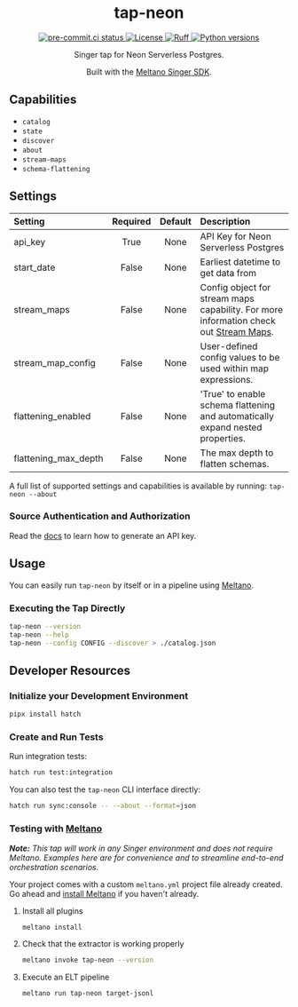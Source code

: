 <div align="center">

# tap-neon

<div>
  <a href="https://results.pre-commit.ci/latest/github/reservoir-data/tap-neon/main">
    <img alt="pre-commit.ci status" src="https://results.pre-commit.ci/badge/github/reservoir-data/tap-neon/main.svg"/>
  </a>
  <a href="https://github.com/reservoir-data/tap-neon/blob/main/LICENSE">
    <img alt="License" src="https://img.shields.io/github/license/reservoir-data/tap-neon"/>
  </a>
  <a href="https://github.com/astral-sh/ruff">
    <img src="https://img.shields.io/endpoint?url=https://raw.githubusercontent.com/charliermarsh/ruff/main/assets/badge/v2.json" alt="Ruff" style="max-width:100%;">
  </a>
  <a href="https://pypi.org/p/tap-neon/">
    <img alt="Python versions" src="https://img.shields.io/pypi/pyversions/tap-neon"/>
  </a>
</div>

Singer tap for Neon Serverless Postgres.

Built with the [Meltano Singer SDK](https://sdk.meltano.com).

</div>

## Capabilities

* `catalog`
* `state`
* `discover`
* `about`
* `stream-maps`
* `schema-flattening`

## Settings

| Setting             | Required | Default | Description |
|:--------------------|:--------:|:-------:|:------------|
| api_key             | True     | None    | API Key for Neon Serverless Postgres |
| start_date          | False    | None    | Earliest datetime to get data from |
| stream_maps         | False    | None    | Config object for stream maps capability. For more information check out [Stream Maps](https://sdk.meltano.com/en/latest/stream_maps.html). |
| stream_map_config   | False    | None    | User-defined config values to be used within map expressions. |
| flattening_enabled  | False    | None    | 'True' to enable schema flattening and automatically expand nested properties. |
| flattening_max_depth| False    | None    | The max depth to flatten schemas. |

A full list of supported settings and capabilities is available by running: `tap-neon --about`

### Source Authentication and Authorization

Read the [docs](https://neon.tech/docs/get-started-with-neon/using-api-keys/) to learn how to generate an API key.

## Usage

You can easily run `tap-neon` by itself or in a pipeline using [Meltano](https://meltano.com/).

### Executing the Tap Directly

```bash
tap-neon --version
tap-neon --help
tap-neon --config CONFIG --discover > ./catalog.json
```

## Developer Resources

### Initialize your Development Environment

```bash
pipx install hatch
```

### Create and Run Tests

Run integration tests:

```bash
hatch run test:integration
```

You can also test the `tap-neon` CLI interface directly:

```bash
hatch run sync:console -- --about --format=json
```

### Testing with [Meltano](https://www.meltano.com)

_**Note:** This tap will work in any Singer environment and does not require Meltano.
Examples here are for convenience and to streamline end-to-end orchestration scenarios._

Your project comes with a custom `meltano.yml` project file already created. Go ahead and [install Meltano](https://docs.meltano.com/getting-started/installation/) if you haven't already.

1. Install all plugins

   ```bash
   meltano install
   ```

1. Check that the extractor is working properly

   ```bash
   meltano invoke tap-neon --version
   ```

1. Execute an ELT pipeline

   ```bash
   meltano run tap-neon target-jsonl
   ```
